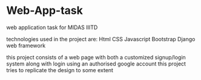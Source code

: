 # Web-App-task
web application task for MIDAS IIITD

technologies used in the project are:
Html
CSS
Javascript
Bootstrap
Django web framework

this project consists of a web page with both a customized signup/login system along with login using an authorised google account
this project tries to replicate the design to some extent
